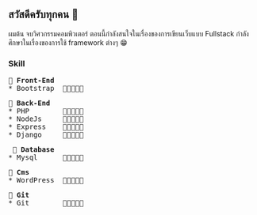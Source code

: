 ## สวัสดีครับทุกคน 👋
ผมต้น จบวิศวกรรมคอมพิวเตอร์ ตอนนี้กำลังสนใจในเรื่องของการเขียนเว็บแบบ Fullstack กำลังศึกษาในเรื่องของการใช้ framework ต่างๆ 😁
### Skill
<pre>
<b>🎈 Front-End</b>
* Bootstrap  🔹🔹🔹🔹🔸
</pre>

<pre>
<b>🎈 Back-End</b> 
* PHP        🔹🔹🔹🔸🔸
* NodeJs     🔹🔸🔸🔸🔸
* Express    🔹🔸🔸🔸🔸
* Django     🔹🔸🔸🔸🔸
</pre>

<pre>
 <b>🎈 Database</b>
* Mysql      🔹🔹🔹🔸🔸
</pre>

<pre>
<b>🎈 Cms</b>
* WordPress  🔹🔹🔹🔸🔸
</pre>

<pre>
<b>🎈 Git</b>
* Git        🔹🔹🔸🔸🔸
</pre>
